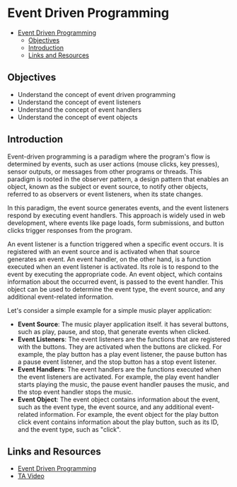 # Event Driven Programming

- [Event Driven Programming](#event-driven-programming)
  - [Objectives](#objectives)
  - [Introduction](#introduction)
  - [Links and Resources](#links-and-resources)

## Objectives

- Understand the concept of event driven programming
- Understand the concept of event listeners
- Understand the concept of event handlers
- Understand the concept of event objects

## Introduction

Event-driven programming is a paradigm where the program's flow is determined by events, such as user actions (mouse clicks, key presses), sensor outputs, or messages from other programs or threads. This paradigm is rooted in the observer pattern, a design pattern that enables an object, known as the subject or event source, to notify other objects, referred to as observers or event listeners, when its state changes.

In this paradigm, the event source generates events, and the event listeners respond by executing event handlers. This approach is widely used in web development, where events like page loads, form submissions, and button clicks trigger responses from the program.

An event listener is a function triggered when a specific event occurs. It is registered with an event source and is activated when that source generates an event. An event handler, on the other hand, is a function executed when an event listener is activated. Its role is to respond to the event by executing the appropriate code. An event object, which contains information about the occurred event, is passed to the event handler. This object can be used to determine the event type, the event source, and any additional event-related information.

Let's consider a simple example for a simple music player application:

- **Event Source**: The music player application itself. it has several buttons, such as play, pause, and stop, that generate events when clicked.
- **Event Listeners**: The event listeners are the functions that are registered with the buttons. They are activated when the buttons are clicked. For example, the play button has a play event listener, the pause button has a pause event listener, and the stop button has a stop event listener.
- **Event Handlers**: The event handlers are the functions executed when the event listeners are activated. For example, the play event handler starts playing the music, the pause event handler pauses the music, and the stop event handler stops the music.
- **Event Object**: The event object contains information about the event, such as the event type, the event source, and any additional event-related information. For example, the event object for the play button click event contains information about the play button, such as its ID, and the event type, such as "click".

## Links and Resources

- [Event Driven Programming](https://en.wikipedia.org/wiki/Event-driven_programming)
- [TA Video](https://www.aparat.com/v/OubHA)
